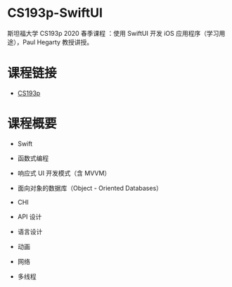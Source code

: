 # CS193p-SwiftUI
斯坦福大学 CS193p 2020 春季课程 ：使用 SwiftUI 开发 iOS 应用程序（学习用途），Paul Hegarty 教授讲授。

# 课程链接

- [CS193p](https://cs193p.sites.stanford.edu)

# 课程概要

- Swift

- 函数式编程

- 响应式 UI 开发模式（含 MVVM）

- 面向对象的数据库（Object - Oriented Databases）

- CHI

- API 设计

- 语言设计

- 动画

- 网络

- 多线程
